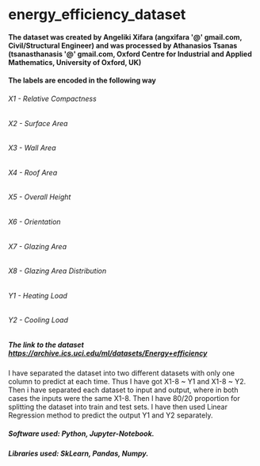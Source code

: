 # energy_efficiency_dataset
#### The dataset was created by Angeliki Xifara (angxifara '@' gmail.com, Civil/Structural Engineer) and was processed by Athanasios Tsanas (tsanasthanasis '@' gmail.com, Oxford Centre for Industrial and Applied Mathematics, University of Oxford, UK)
#### The labels are encoded in the following way

###### X1 - Relative Compactness
###### X2 - Surface Area
###### X3 - Wall Area
###### X4 - Roof Area
###### X5 - Overall Height
###### X6 - Orientation
###### X7 - Glazing Area
###### X8 - Glazing Area Distribution
###### Y1 - Heating Load
###### Y2 - Cooling Load

##### The link to the dataset  https://archive.ics.uci.edu/ml/datasets/Energy+efficiency
I have separated the dataset into two different datasets with only one column to predict at each time.
Thus I have got X1-8 ~ Y1 and X1-8 ~ Y2. Then i have separated each dataset to input and output,
where in both cases the inputs were the same X1-8. Then I have 80/20 proportion for splitting the dataset into train and test sets.
I have then used Linear Regression method to predict the output Y1 and Y2 separately.
##### Software used: Python, Jupyter-Notebook.
##### Libraries used: SkLearn, Pandas, Numpy.
